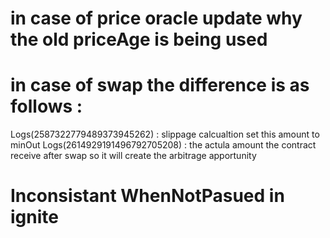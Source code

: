 # in case of price oracle update why the old priceAge is being used
# in case of swap the difference is as follows :
Logs(2587322779489373945262) : slippage calcualtion set this amount to minOut
Logs(2614929191496792705208) : the actula amount the contract receive after swap so it will create the arbitrage apportunity

# Inconsistant WhenNotPasued in ignite 